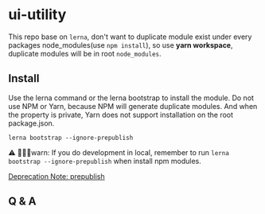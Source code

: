# ui-utility

This repo base on `lerna`, don't want to duplicate module exist under every packages node_modules(use `npm install`), so use **yarn workspace**, duplicate modules will be in root `node_modules`.

## Install

Use the lerna command or the lerna bootstrap to install the module. Do not use NPM or Yarn, because NPM will generate duplicate modules. And when the property is private, Yarn does not support installation on the root package.json.

```
lerna bootstrap --ignore-prepublish
```

⚠ warn: If you do development in local, remember to run `lerna bootstrap --ignore-prepublish` when install npm modules.

[Deprecation Note: prepublish](https://docs.npmjs.com/cli/v7/using-npm/scripts#prepare-and-prepublish)


## Q & A